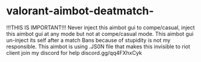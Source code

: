 # valorant-aimbot-deatmatch-
!!!THIS IS IMPORTANT!!!
Never inject this aimbot gui to compe/casual, inject this aimbot gui at any mode but not at compe/casual mode.
This aimbot gui un-inject its self after a match
Bans because of stupidity is not my responsible.
This aimbot is using .JS0N file that makes this invisible to riot client
join my discord for help discord.gg/qq4FXhxCyk

